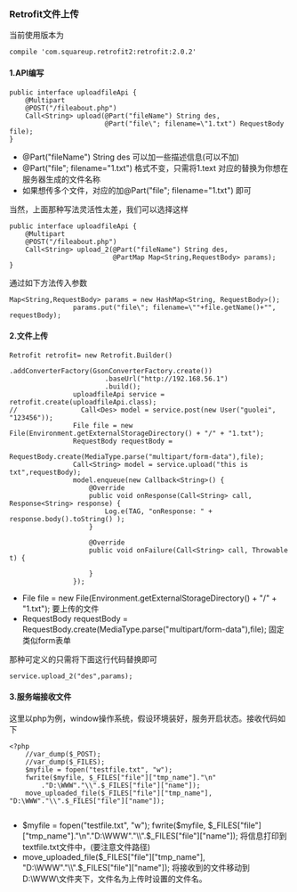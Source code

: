 ### Retrofit文件上传
当前使用版本为
```
compile 'com.squareup.retrofit2:retrofit:2.0.2'
```
#### 1.API编写
```
public interface uploadfileApi {
    @Multipart
    @POST("/fileabout.php")
    Call<String> upload(@Part("fileName") String des,
                        @Part("file\"; filename=\"1.txt") RequestBody file);
}
```
* @Part("fileName") String des 可以加一些描述信息(可以不加)
* @Part("file\"; filename=\"1.txt") 格式不变，只需将1.text 对应的替换为你想在服务器生成的文件名称
* 如果想传多个文件，对应的加@Part("file\"; filename=\"1.txt") 即可

当然，上面那种写法灵活性太差，我们可以选择这样
```
public interface uploadfileApi {
    @Multipart
    @POST("/fileabout.php")
    Call<String> upload_2(@Part("fileName") String des,
                          @PartMap Map<String,RequestBody> params);
}
```
通过如下方法传入参数
```
Map<String,RequestBody> params = new HashMap<String, RequestBody>();
                params.put("file\"; filename=\""+file.getName()+"", requestBody);

```

#### 2.文件上传
```
Retrofit retrofit= new Retrofit.Builder()
                        .addConverterFactory(GsonConverterFactory.create())
                        .baseUrl("http://192.168.56.1")
                        .build();
                uploadfileApi service = retrofit.create(uploadfileApi.class);
//                Call<Des> model = service.post(new User("guolei", "123456"));
                File file = new File(Environment.getExternalStorageDirectory() + "/" + "1.txt");
                RequestBody requestBody =
                        RequestBody.create(MediaType.parse("multipart/form-data"),file);
                Call<String> model = service.upload("this is txt",requestBody);
                model.enqueue(new Callback<String>() {
                    @Override
                    public void onResponse(Call<String> call, Response<String> response) {
                        Log.e(TAG, "onResponse: " + response.body().toString() );
                    }

                    @Override
                    public void onFailure(Call<String> call, Throwable t) {

                    }
                });
```
* File file = new File(Environment.getExternalStorageDirectory() + "/" + "1.txt"); 要上传的文件
* RequestBody requestBody =                  RequestBody.create(MediaType.parse("multipart/form-data"),file); 固定 类似form表单

那种可定义的只需将下面这行代码替换即可
```
service.upload_2("des",params);
```

#### 3.服务端接收文件
这里以php为例，window操作系统，假设环境装好，服务开启状态。接收代码如下
```
<?php
	//var_dump($_POST);
	//var_dump($_FILES);
	$myfile = fopen("testfile.txt", "w");
	fwrite($myfile, $_FILES["file"]["tmp_name"]."\n"
		."D:\WWW"."\\".$_FILES["file"]["name"]);
	move_uploaded_file($_FILES["file"]["tmp_name"], "D:\WWW"."\\".$_FILES["file"]["name"]);
	
```
* $myfile = fopen("testfile.txt", "w");
	fwrite($myfile, $_FILES["file"]["tmp_name"]."\n"."D:\WWW"."\\".$_FILES["file"]["name"]); 将信息打印到textfile.txt文件中，(要注意文件路径)
* move_uploaded_file($_FILES["file"]["tmp_name"], "D:\WWW"."\\".$_FILES["file"]["name"]); 将接收到的文件移动到D:\\WWW\文件夹下，文件名为上传时设置的文件名。

